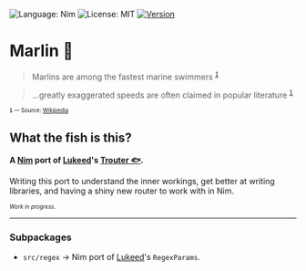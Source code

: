 <!-- ![Language: Nim](https://img.shields.io/badge/language-Nim-yellow) -->
![Language: Nim](https://img.shields.io/static/v1?label=written%20with%20love,%20in&message=Nim&color=yellow)
![License: MIT](https://img.shields.io/github/license/AlbertSmit/Marlin)
[![Version](https://img.shields.io/github/v/release/AlbertSmit/Marlin?include_prereleases)](https://github.com/AlbertSmit/Marlin/releases)


# Marlin 🦈


> Marlins are among the fastest marine swimmers <sup >[` 1 `](#footnote)</sup>

> ...greatly exaggerated speeds are often claimed in popular literature  <sup >[` 1 `](#footnote)</sup>

<sub id="footnote"><sup> **`1`** — Source: [Wikipedia](https://en.wikipedia.org/wiki/Marlin) </sup></sub>

## What the fish is this?


**A [Nim](https://github.com/nim-lang/Nim) port of [Lukeed](https://github.com/lukeed)'s [Trouter 🐟](https://github.com/lukeed/regexparam).**

Writing this port to understand the inner workings, get better at writing libraries, and having a shiny new router to work with in Nim.

<sub><sup>_Work in progress._</sub></sup>

---

### Subpackages

-  `src/regex`   →   Nim port of [Lukeed](https://github.com/lukeed)'s `RegexParams`.
